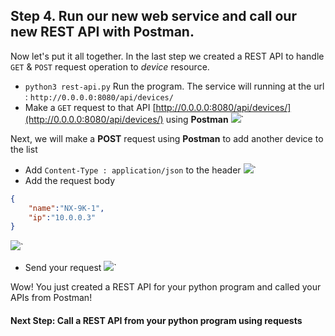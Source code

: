## Step 4. Run our new web service and call our new REST API with Postman.

Now let's put it all together. In the last step we created a REST API to handle `GET` & `POST` request operation to *device* resource.
* `python3 rest-api.py` Run the program. The service will running at the url : `http://0.0.0.0:8080/api/devices/`
* Make a `GET` request to that API [http://0.0.0.0:8080/api/devices/](http://0.0.0.0:8080/api/devices/) using **Postman**
![](/posts/files/rustycoder-python-restAPI-flask/assets/images/img-1.png)`

Next, we will make a **POST** request using **Postman** to add another device to the list
* Add `Content-Type : application/json` to the header
![](/posts/files/rustycoder-python-restAPI-flask/assets/images/img-2.png)`
* Add the request body
```json
{
    "name":"NX-9K-1",
    "ip":"10.0.0.3"
}
```
![](/posts/files/rustycoder-python-restAPI-flask/assets/images/img-3.png)`
* Send your request
![](/posts/files/rustycoder-python-restAPI-flask/assets/images/img-4.png)`

Wow! You just created a REST API for your python program and called your APIs from Postman!

#### Next Step: Call a REST API from your python program using requests
